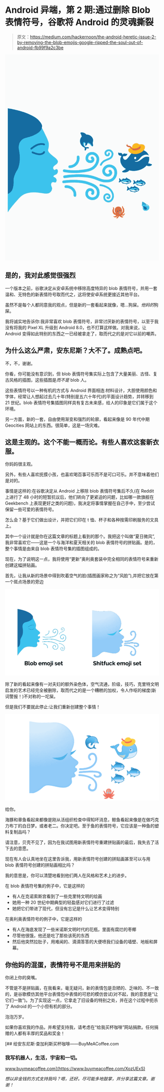 # Android 异端，第 2 期:通过删除 Blob 表情符号，谷歌将 Android 的灵魂撕裂

> 原文：<https://medium.com/hackernoon/the-android-heretic-issue-2-by-removing-the-blob-emojis-google-ripped-the-soul-out-of-android-fb99f9a2c3be>

![](img/4d7ac673f4e71b6299e0eb420e329e10.png)

## 是的，我对此感觉很强烈

一个版本之前，谷歌决定从安卓系统中移除高度特异的 blob 表情符号，并用一套温和、无特色的新表情符号取而代之，这将使安卓系统更接近其他平台。

虽然不是每个人都同意我的观点，但是新的一套看起来就像，嗯…狗屎。*他妈的*狗屎。

我将诚实地告诉你:我非常喜欢 blob 表情符号，非常讨厌新的表情符号，以至于我没有将我的 Pixel XL 升级到 Android 8.0，也不打算这样做。对我来说，让 Android 变得如此特别的东西之一已经被拿走了，取而代之的是对它以前的嘲弄。

## 为什么这么严肃，安东尼斯？大不了。成熟点吧。

不，不，谢谢。

你看，你可能没有意识到，但 blob 表情符号集实际上包含了大量美丽、古怪、复古风格的插图，这些插图是*而不是* blob 人。

这些表情符号以一种有机的方式与 Android 界面相连:材料设计，大胆使用颜色和字体，经常让人想起过去几十年(特别是五六十年代)的平面设计趋势，并转移到 21 世纪。blob 表情符号集插图同样具有复古未来感，给人的印象是它们属于这个环境。

另一方面，新的一套，自由使用渐变和强烈的轮廓，看起来像是 90 年代中期 Geocities 网站上的东西。很简单，这是一场灾难。

## 这是主观的。这个不能一概而论。有些人喜欢这套新衣服。

你妈妈很主观。

另外，有些人喜欢抚摸小孩，也喜欢喝百事可乐而不是可口可乐。并不意味着他们是对的。

事情是这样的:在谷歌决定从 Android 上移除 blob 表情符号集后不久(在 Reddit 上进行了 48 小时的短暂抗议后，他们转向了更紧迫的问题，比如哪一款旗舰在 Geekbench 上表现更好之类的问题)，我决定将事情掌握在自己手中，至少尝试保留一些可爱的表情符号。

怎么会？基于它们做出设计，并把它们印在 t 恤、杯子和各种按需印刷服务的文具上。

其中一个设计就是你在这篇文章的标题上看到的那个。我把这个叫做“夏日微风”,我非常喜欢它——这是一个与海洋和夏天相关的 blob 表情符号的拼贴画。是的，整个事情是由来自 blob 表情符号集的插图组成的。

现在，为了说明这一点，我将使用“更新”奥利奥套装中完全相同的表情符号来重新创建这幅拼贴画。

首先，让我从新的场景中得到吹着空气的脸(插图画家称之为“风脸”),并把它放在第一个斑点场景的旁边

![](img/f4eae477eee5abab8dc29b2aa2c23614.png)

除了新的看起来像有一对夫妇的额外染色体，空气流通，阶级，技巧，克里特文明启发的艺术已经完全被删除，取而代之的是一个糟糕的加权，令人作呕的梯度(新词警报！)不对称的一坨屎。

但是我们不要就此停止:让我们重新创建整个事情！

![](img/5efa8d4e323376ed83775a2d52de876f.png)

给你。

海豚和章鱼看起来都像是刚从活组织检查中得知坏消息，鲸鱼看起来像是在做巧克力布丁的白日梦。或者老二。你决定吧。至于鱼的表情符号，它应该是一种鱼的塑料复制品吗？

请注意，贝壳不见了，因为在我试图用新表情符号重建拼贴画的最后，我失去了活下去的意愿。

现在有人会认真地坐在这里告诉我，用新表情符号创建的拼贴画甚至可以与用 blob 表情符号创建的拼贴画相比吗？

我的意思是，你可以清楚地看到他们两人在风格和艺术上的进步。

在 blob 表情符号集的例子中，它是这样的

*   有人在克诺索斯宫看到了一些克里特文明的绘画
*   她用一种 20 世纪中期典型的轻盈感对它们进行了过滤
*   她把它们带进了现代，但没有忘记是什么让艺术变得特别

在奥利奥表情符号的例子中，它是这样的

*   有人在海底发现了一些米诺斯文明时代的花瓶，里面有腐烂的枣椰
*   尽管他很饿，他还是吃了那些该死的东西
*   然后他突然拉肚子，用难闻的、滴滴答答的大便喷我们设备的墙壁、地板和屏幕。

## 你他妈的混蛋，表情符号不是用来拼贴的

你闭上你的臭嘴。

不管是不是拼贴画，在我看来，毫无疑问，新的表情包是丑陋的、乏味的、不一致的，是谷歌模仿其他平台表情包中表情的可悲的模仿尝试(对不起，我的意思是“让它们一致”)。为了实现这一点，它拿走了旧设备的特别之处，并在这个过程中扼杀了 Android 的一个小但有机的部分。

泡泡万岁。

如果你喜欢我的作品，并希望支持我，请考虑在“给我买杯咖啡”网站捐款。任何捐赠的人都有丰厚的奖品和奖金！

[](https://www.buymeacoffee.com/XozUExS) [## 给安东尼斯·查加利斯买杯咖啡——BuyMeACoffee.com

### 我写机器人，生活，宇宙和一切。

www.buymeacoffee.com](https://www.buymeacoffee.com/XozUExS) 

*想以非金钱的方式支持我吗？嗯，*还好*。尽可能多地鼓掌，并分享这篇文章。谢谢！*